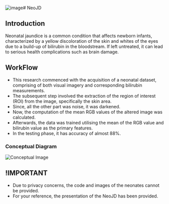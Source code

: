![image](https://github.com/Sanchit71/Neonatal-Jaundice/assets/102990660/93367781-63a9-4d70-bb73-90847e9a4f09)# NeoJD
## Introduction
Neonatal jaundice is a common condition that affects newborn infants, characterized by a yellow discoloration of the skin and 
whites of the eyes due to a build-up of bilirubin in the bloodstream. If left untreated, it can lead to serious health complications such as brain damage.

## WorkFlow
- This research commenced with the acquisition of a neonatal dataset, comprising of both visual imagery and corresponding bilirubin measurements.
- The subsequent step involved the extraction of the region of interest (ROI) from the image, specifically the skin area.
- Since, all the other part was noise, it was darkened.
- Now, the computation of the mean RGB values of the altered image was calculated. 
- Afterwards, the data was trained utilising the mean of the RGB value and bilirubin value as the primary features.
- In the testing phase, it has accuracy of almost 88%.

### Conceptual Diagram

![Conceptual Image](https://github.com/Sanchit71/Neonatal-Jaundice/assets/102990660/5db09882-5939-4861-a1b8-588c2415ee02)


## !IMPORTANT
- Due to privacy concerns, the code and images of the neonates cannot be provided.
- For your reference, the presentation of the NeoJD has been provided.
